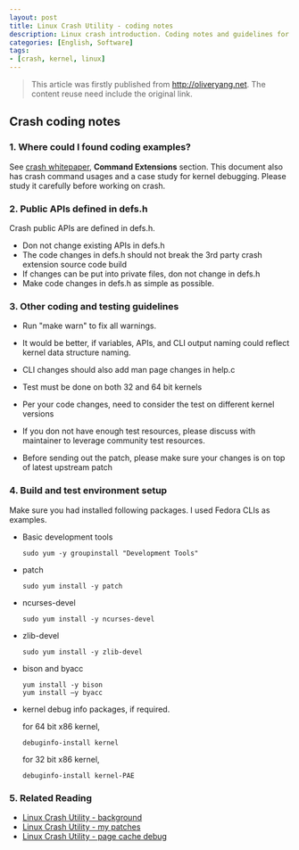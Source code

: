 ```yaml
---
layout: post
title: Linux Crash Utility - coding notes
description: Linux crash introduction. Coding notes and guidelines for contribute crash patch to community.
categories: [English, Software]
tags:
- [crash, kernel, linux]
---
```


>This article was firstly published from <http://oliveryang.net>. The content reuse need include the original link.

## Crash coding notes

### 1. Where could I found coding examples?

See [crash whitepaper](http://people.redhat.com/anderson/crash_whitepaper), **Command Extensions** section.
This document also has crash command usages and a case study for kernel debugging.
Please study it carefully before working on crash.

### 2. Public APIs defined in defs.h

Crash public APIs are defined in defs.h. 

* Don not change existing APIs in defs.h
* The code changes in defs.h should not break the 3rd party crash extension source code build
* If changes can be put into private files, don not change in defs.h
* Make code changes in defs.h as simple as possible.

### 3. Other coding and testing guidelines

* Run "make warn" to fix all warnings.

* It would be better, if variables, APIs, and CLI output naming could reflect kernel data structure naming.

* CLI changes should also add man page changes in help.c

* Test must be done on both 32 and 64 bit kernels

* Per your code changes, need to consider the test on different kernel versions

* If you don not have enough test resources, please discuss with maintainer to leverage community test resources.

* Before sending out the patch, please make sure your changes is on top of latest upstream patch

### 4. Build and test environment setup

Make sure you had installed following packages. I used Fedora CLIs as examples.

* Basic development tools

      sudo yum -y groupinstall "Development Tools"

* patch

      sudo yum install -y patch

* ncurses-devel

      sudo yum install -y ncurses-devel

* zlib-devel

      sudo yum install -y zlib-devel

* bison and byacc

      yum install -y bison
      yum install –y byacc

* kernel debug info packages, if required.

  for 64 bit x86 kernel,

      debuginfo-install kernel

  for 32 bit x86 kernel,

      debuginfo-install kernel-PAE

### 5. Related Reading

* [Linux Crash Utility - background](http://oliveryang.net/2015/06/linux-crash-background/)
* [Linux Crash Utility - my patches](http://oliveryang.net/2015/06/linux-crash-my-patches/)
* [Linux Crash Utility - page cache debug](http://oliveryang.net/2015/07/linux-crash-page-cache-debug/)
